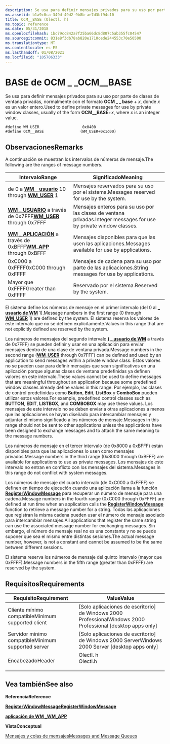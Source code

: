 ```yaml
---
description: Se usa para definir mensajes privados para su uso por parte de clases de ventana privadas, normalmente con el formato OCM \_ \_ base + x, donde x es un valor entero.
ms.assetid: b1a9c0ca-349d-49d2-9b8b-ae7d3bf94c10
title: OCM__BASE (Olectl. h)
ms.topic: reference
ms.date: 05/31/2018
ms.openlocfilehash: 1bc79cc842a7f25ba66dc8d807c5ab355fc04547
ms.sourcegitcommit: 831e8f3db78ab820e1710cede244553c70e50500
ms.translationtype: MT
ms.contentlocale: es-ES
ms.lasthandoff: 01/08/2021
ms.locfileid: "105706333"
---
```

# <a name="ocm__base"></a><span data-ttu-id="67eb4-103">BASE de OCM \_ \_</span><span class="sxs-lookup"><span data-stu-id="67eb4-103">OCM\_\_BASE</span></span>

<span data-ttu-id="67eb4-104">Se usa para definir mensajes privados para su uso por parte de clases de ventana privadas, normalmente con el formato **OCM \_ \_ base** + *x*, donde *x* es un valor entero.</span><span class="sxs-lookup"><span data-stu-id="67eb4-104">Used to define private messages for use by private window classes, usually of the form **OCM\_\_BASE**+*x*, where *x* is an integer value.</span></span>

``` syntax
#define WM_USER                   0x0400
#define OCM__BASE                (WM_USER+0x1c00)
```

## <a name="remarks"></a><span data-ttu-id="67eb4-105">Observaciones</span><span class="sxs-lookup"><span data-stu-id="67eb4-105">Remarks</span></span>

<span data-ttu-id="67eb4-106">A continuación se muestran los intervalos de números de mensaje.</span><span class="sxs-lookup"><span data-stu-id="67eb4-106">The following are the ranges of message numbers.</span></span>



| <span data-ttu-id="67eb4-107">Intervalo</span><span class="sxs-lookup"><span data-stu-id="67eb4-107">Range</span></span>                                                 | <span data-ttu-id="67eb4-108">Significado</span><span class="sxs-lookup"><span data-stu-id="67eb4-108">Meaning</span></span>                                                        |
|-------------------------------------------------------|----------------------------------------------------------------|
| <span data-ttu-id="67eb4-109">de 0 a [**WM \_ usuario**](wm-user.md)  1</span><span class="sxs-lookup"><span data-stu-id="67eb4-109">0 through [**WM\_USER**](wm-user.md)  1</span></span><br/>   | <span data-ttu-id="67eb4-110">Mensajes reservados para su uso por el sistema.</span><span class="sxs-lookup"><span data-stu-id="67eb4-110">Messages reserved for use by the system.</span></span><br/>            |
| <span data-ttu-id="67eb4-111">[**WM \_ USUARIO**](wm-user.md) a través de 0x7FFF</span><span class="sxs-lookup"><span data-stu-id="67eb4-111">[**WM\_USER**](wm-user.md) through 0x7FFF</span></span><br/> | <span data-ttu-id="67eb4-112">Mensajes enteros para su uso por las clases de ventana privadas.</span><span class="sxs-lookup"><span data-stu-id="67eb4-112">Integer messages for use by private window classes.</span></span><br/> |
| <span data-ttu-id="67eb4-113">[**WM \_ APLICACIÓN**](wm-app.md) a través de 0xBFFF</span><span class="sxs-lookup"><span data-stu-id="67eb4-113">[**WM\_APP**](wm-app.md) through 0xBFFF</span></span><br/>   | <span data-ttu-id="67eb4-114">Mensajes disponibles para que las usen las aplicaciones.</span><span class="sxs-lookup"><span data-stu-id="67eb4-114">Messages available for use by applications.</span></span><br/>         |
| <span data-ttu-id="67eb4-115">0xC000 a 0xFFFF</span><span class="sxs-lookup"><span data-stu-id="67eb4-115">0xC000 through 0xFFFF</span></span><br/>                      | <span data-ttu-id="67eb4-116">Mensajes de cadena para su uso por parte de las aplicaciones.</span><span class="sxs-lookup"><span data-stu-id="67eb4-116">String messages for use by applications.</span></span><br/>            |
| <span data-ttu-id="67eb4-117">Mayor que 0xFFFF</span><span class="sxs-lookup"><span data-stu-id="67eb4-117">Greater than 0xFFFF</span></span><br/>                        | <span data-ttu-id="67eb4-118">Reservado por el sistema.</span><span class="sxs-lookup"><span data-stu-id="67eb4-118">Reserved by the system.</span></span><br/>                             |



 

<span data-ttu-id="67eb4-119">El sistema define los números de mensaje en el primer intervalo (del 0 al [**\_ usuario de WM**](wm-user.md)  1).</span><span class="sxs-lookup"><span data-stu-id="67eb4-119">Message numbers in the first range (0 through [**WM\_USER**](wm-user.md)  1) are defined by the system.</span></span> <span data-ttu-id="67eb4-120">El sistema reserva los valores de este intervalo que no se definen explícitamente.</span><span class="sxs-lookup"><span data-stu-id="67eb4-120">Values in this range that are not explicitly defined are reserved by the system.</span></span>

<span data-ttu-id="67eb4-121">Los números de mensajes del segundo intervalo [**( \_ usuario de WM**](wm-user.md) a través de 0x7FFF) se pueden definir y usar en una aplicación para enviar mensajes dentro de una clase de ventana privada.</span><span class="sxs-lookup"><span data-stu-id="67eb4-121">Message numbers in the second range ([**WM\_USER**](wm-user.md) through 0x7FFF) can be defined and used by an application to send messages within a private window class.</span></span> <span data-ttu-id="67eb4-122">Estos valores no se pueden usar para definir mensajes que sean significativos en una aplicación porque algunas clases de ventana predefinidas ya definen valores en este intervalo.</span><span class="sxs-lookup"><span data-stu-id="67eb4-122">These values cannot be used to define messages that are meaningful throughout an application because some predefined window classes already define values in this range.</span></span> <span data-ttu-id="67eb4-123">Por ejemplo, las clases de control predefinidas como **Button**, **Edit**, **ListBox** y **ComboBox** pueden utilizar estos valores.</span><span class="sxs-lookup"><span data-stu-id="67eb4-123">For example, predefined control classes such as **BUTTON**, **EDIT**, **LISTBOX**, and **COMBOBOX** may use these values.</span></span> <span data-ttu-id="67eb4-124">Los mensajes de este intervalo no se deben enviar a otras aplicaciones a menos que las aplicaciones se hayan diseñado para intercambiar mensajes y adjuntar el mismo significado a los números de mensaje.</span><span class="sxs-lookup"><span data-stu-id="67eb4-124">Messages in this range should not be sent to other applications unless the applications have been designed to exchange messages and to attach the same meaning to the message numbers.</span></span>

<span data-ttu-id="67eb4-125">Los números de mensaje en el tercer intervalo (de 0x8000 a 0xBFFF) están disponibles para que las aplicaciones lo usen como mensajes privados.</span><span class="sxs-lookup"><span data-stu-id="67eb4-125">Message numbers in the third range (0x8000 through 0xBFFF) are available for applications to use as private messages.</span></span> <span data-ttu-id="67eb4-126">Los mensajes de este intervalo no entran en conflicto con los mensajes del sistema.</span><span class="sxs-lookup"><span data-stu-id="67eb4-126">Messages in this range do not conflict with system messages.</span></span>

<span data-ttu-id="67eb4-127">Los números de mensaje del cuarto intervalo (de 0xC000 a 0xFFFF) se definen en tiempo de ejecución cuando una aplicación llama a la función [**RegisterWindowMessage**](/windows/win32/api/winuser/nf-winuser-registerwindowmessagea) para recuperar un número de mensaje para una cadena.</span><span class="sxs-lookup"><span data-stu-id="67eb4-127">Message numbers in the fourth range (0xC000 through 0xFFFF) are defined at run time when an application calls the [**RegisterWindowMessage**](/windows/win32/api/winuser/nf-winuser-registerwindowmessagea) function to retrieve a message number for a string.</span></span> <span data-ttu-id="67eb4-128">Todas las aplicaciones que registran la misma cadena pueden usar el número de mensaje asociado para intercambiar mensajes.</span><span class="sxs-lookup"><span data-stu-id="67eb4-128">All applications that register the same string can use the associated message number for exchanging messages.</span></span> <span data-ttu-id="67eb4-129">Sin embargo, el número de mensaje real no es una constante y no se puede suponer que sea el mismo entre distintas sesiones.</span><span class="sxs-lookup"><span data-stu-id="67eb4-129">The actual message number, however, is not a constant and cannot be assumed to be the same between different sessions.</span></span>

<span data-ttu-id="67eb4-130">El sistema reserva los números de mensaje del quinto intervalo (mayor que 0xFFFF).</span><span class="sxs-lookup"><span data-stu-id="67eb4-130">Message numbers in the fifth range (greater than 0xFFFF) are reserved by the system.</span></span>

## <a name="requirements"></a><span data-ttu-id="67eb4-131">Requisitos</span><span class="sxs-lookup"><span data-stu-id="67eb4-131">Requirements</span></span>



| <span data-ttu-id="67eb4-132">Requisito</span><span class="sxs-lookup"><span data-stu-id="67eb4-132">Requirement</span></span> | <span data-ttu-id="67eb4-133">Value</span><span class="sxs-lookup"><span data-stu-id="67eb4-133">Value</span></span> |
|-------------------------------------|-------------------------------------------------------------------------------------|
| <span data-ttu-id="67eb4-134">Cliente mínimo compatible</span><span class="sxs-lookup"><span data-stu-id="67eb4-134">Minimum supported client</span></span><br/> | <span data-ttu-id="67eb4-135">\[Solo aplicaciones de escritorio\] de Windows 2000 Professional</span><span class="sxs-lookup"><span data-stu-id="67eb4-135">Windows 2000 Professional \[desktop apps only\]</span></span><br/>                          |
| <span data-ttu-id="67eb4-136">Servidor mínimo compatible</span><span class="sxs-lookup"><span data-stu-id="67eb4-136">Minimum supported server</span></span><br/> | <span data-ttu-id="67eb4-137">\[Solo aplicaciones de escritorio\] de Windows 2000 Server</span><span class="sxs-lookup"><span data-stu-id="67eb4-137">Windows 2000 Server \[desktop apps only\]</span></span><br/>                                |
| <span data-ttu-id="67eb4-138">Encabezado</span><span class="sxs-lookup"><span data-stu-id="67eb4-138">Header</span></span><br/>                   | <dl> <span data-ttu-id="67eb4-139"><dt>Olectl. h</dt></span><span class="sxs-lookup"><span data-stu-id="67eb4-139"><dt>Olectl.h</dt></span></span> </dl> |



## <a name="see-also"></a><span data-ttu-id="67eb4-140">Vea también</span><span class="sxs-lookup"><span data-stu-id="67eb4-140">See also</span></span>

<dl> <dt>

<span data-ttu-id="67eb4-141">**Referencia**</span><span class="sxs-lookup"><span data-stu-id="67eb4-141">**Reference**</span></span>
</dt> <dt>

[<span data-ttu-id="67eb4-142">**RegisterWindowMessage**</span><span class="sxs-lookup"><span data-stu-id="67eb4-142">**RegisterWindowMessage**</span></span>](/windows/win32/api/winuser/nf-winuser-registerwindowmessagea)
</dt> <dt>

[<span data-ttu-id="67eb4-143">**aplicación de WM \_**</span><span class="sxs-lookup"><span data-stu-id="67eb4-143">**WM\_APP**</span></span>](wm-app.md)
</dt> <dt>

<span data-ttu-id="67eb4-144">**Vista**</span><span class="sxs-lookup"><span data-stu-id="67eb4-144">**Conceptual**</span></span>
</dt> <dt>

[<span data-ttu-id="67eb4-145">Mensajes y colas de mensajes</span><span class="sxs-lookup"><span data-stu-id="67eb4-145">Messages and Message Queues</span></span>](messages-and-message-queues.md)
</dt> </dl>

 

